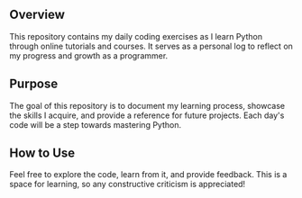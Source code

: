 
## Overview
This repository contains my daily coding exercises as I learn Python through online tutorials and courses.
It serves as a personal log to reflect on my progress and growth as a programmer.

## Purpose
The goal of this repository is to document my learning process, showcase the skills I acquire, and provide a reference for future projects.
Each day's code will be a step towards mastering Python.

## How to Use
Feel free to explore the code, learn from it, and provide feedback. This is a space for learning, so any constructive criticism is appreciated!
